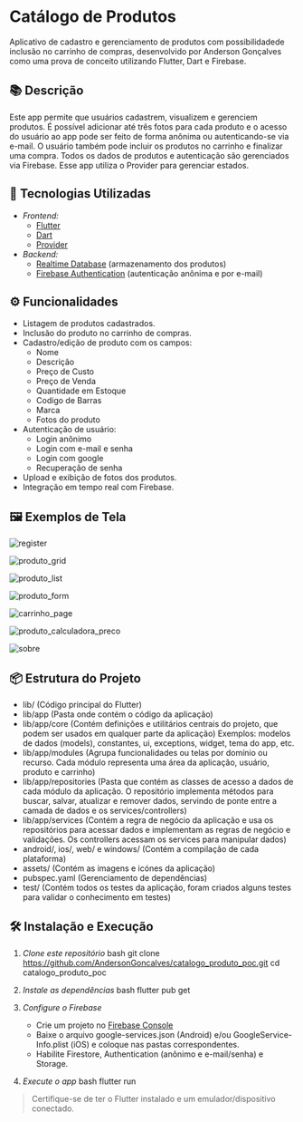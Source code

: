 # Catálogo de Produtos

Aplicativo de cadastro e gerenciamento de produtos com possibilidadede inclusão no carrinho de compras, desenvolvido por Anderson Gonçalves como uma prova de conceito utilizando Flutter, Dart e Firebase.

## 📚 Descrição

Este app permite que usuários cadastrem, visualizem e gerenciem produtos. É possível adicionar até três fotos para cada produto e o acesso do usuário ao app pode ser feito de forma anônima ou autenticando-se via e-mail. O usuário também pode incluir os produtos no carrinho e finalizar uma compra. Todos os dados de produtos e autenticação são gerenciados via Firebase.
Esse app utiliza o Provider para gerenciar estados.

## 🚀 Tecnologias Utilizadas

- *Frontend:*  
  - [Flutter](https://flutter.dev/)  
  - [Dart](https://dart.dev/)
  - [Provider](https://pub.dev/packages/provider)
- *Backend:*  
  - [Realtime Database](https://firebase.google.com/products/realtime-database) (armazenamento dos produtos)
  - [Firebase Authentication](https://firebase.google.com/products/auth) (autenticação anônima e por e-mail)  

## ⚙️ Funcionalidades

- Listagem de produtos cadastrados.
- Inclusão do produto no carrinho de compras.
- Cadastro/edição de produto com os campos:
  - Nome
  - Descrição
  - Preço de Custo
  - Preço de Venda
  - Quantidade em Estoque
  - Codigo de Barras
  - Marca  
  - Fotos do produto
- Autenticação de usuário:
  - Login anônimo
  - Login com e-mail e senha
  - Login com google
  - Recuperação de senha
- Upload e exibição de fotos dos produtos.
- Integração em tempo real com Firebase.

## 🖼️ Exemplos de Tela

![register](https://github.com/user-attachments/assets/c2501862-df6d-4ffe-9122-506f5d408e95)

![produto_grid](https://github.com/user-attachments/assets/942c5b1b-b02f-4575-b37f-c8155ad6da30)

![produto_list](https://github.com/user-attachments/assets/aacf73e7-e9b7-4d48-8bf8-cc930ef624cb)

![produto_form](https://github.com/user-attachments/assets/72e5c471-b202-4e48-ac13-d594e0d8be53)

![carrinho_page](https://github.com/user-attachments/assets/611c86e8-f3f7-46e8-8360-9b7a8bdb520d)

![produto_calculadora_preco](https://github.com/user-attachments/assets/e5cb8677-6edc-4e13-aab6-d97cab11db42)

![sobre](https://github.com/user-attachments/assets/dc36c9e2-6aa7-443e-9966-987dfa41e69e)

## 📦 Estrutura do Projeto

- lib/ (Código principal do Flutter)
- lib/app (Pasta onde contém o código da aplicação)
- lib/app/core (Contém definições e utilitários centrais do projeto, que podem ser usados em qualquer parte da aplicação)
Exemplos: modelos de dados (models), constantes, ui, exceptions, widget, tema do app, etc.
- lib/app/modules (Agrupa funcionalidades ou telas por domínio ou recurso.
Cada módulo representa uma área da aplicação, usuário, produto e carrinho)
- lib/app/repositories (Pasta que contém as classes de acesso a dados de cada módulo da aplicação. O repositório implementa métodos para buscar, salvar, atualizar e remover dados, servindo de ponte entre a camada de dados e os services/controllers)
- lib/app/services (Contém a regra de negócio da aplicação e usa os repositórios para acessar dados e implementam as regras de negócio e validações. Os controllers acessam os services para manipular dados)
- android/, ios/, web/ e windows/ (Contém a compilação de cada plataforma)
- assets/ (Contém as imagens e icónes da aplicação)
- pubspec.yaml (Gerenciamento de dependências)
- test/ (Contém todos os testes da aplicação, foram criados alguns testes para validar o conhecimento em testes)

## 🛠️ Instalação e Execução

1. *Clone este repositório*
   bash
   git clone https://github.com/AndersonGoncalves/catalogo_produto_poc.git
   cd catalogo_produto_poc   

2. *Instale as dependências*
   bash
   flutter pub get   

3. *Configure o Firebase*
   - Crie um projeto no [Firebase Console](https://console.firebase.google.com/)
   - Baixe o arquivo google-services.json (Android) e/ou GoogleService-Info.plist (iOS) e coloque nas pastas correspondentes.
   - Habilite Firestore, Authentication (anônimo e e-mail/senha) e Storage.

4. *Execute o app*
   bash
   flutter run   

> Certifique-se de ter o Flutter instalado e um emulador/dispositivo conectado.
